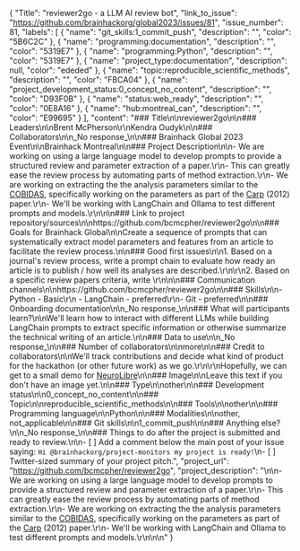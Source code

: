 {
  "Title": "reviewer2go - a LLM AI review bot",
  "link_to_issue": "https://github.com/brainhackorg/global2023/issues/81",
  "issue_number": 81,
  "labels": [
    {
      "name": "git_skills:1_commit_push",
      "description": "",
      "color": "5B6C2C"
    },
    {
      "name": "programming:documentation",
      "description": "",
      "color": "5319E7"
    },
    {
      "name": "programming:Python",
      "description": "",
      "color": "5319E7"
    },
    {
      "name": "project_type:documentation",
      "description": null,
      "color": "ededed"
    },
    {
      "name": "topic:reproducible_scientific_methods",
      "description": "",
      "color": "FBCA04"
    },
    {
      "name": "project_development_status:0_concept_no_content",
      "description": "",
      "color": "D93F0B"
    },
    {
      "name": "status:web_ready",
      "description": "",
      "color": "0E8A16"
    },
    {
      "name": "hub:montreal_can",
      "description": "",
      "color": "E99695"
    }
  ],
  "content": "### Title\n\nreviewer2go\n\n### Leaders\n\nBrent McPherson\r\nKendra Oudyk\n\n### Collaborators\n\n_No response_\n\n### Brainhack Global 2023 Event\n\nBrainhack Montreal\n\n### Project Description\n\n- We are working on using a large language model to develop prompts to provide a structured review and parameter extraction of  a paper.\r\n- This can greatly ease the review process by automating parts of method extraction.\r\n- We are working on extracting the the analysis parameters similar to the [COBIDAS](https://www.humanbrainmapping.org/i4a/pages/index.cfm?pageid=3728), specifically working on the parameters as part of the [Carp](https://www.frontiersin.org/articles/10.3389/fnins.2012.00149/full) (2012) paper.\r\n- We'll be working with LangChain and Ollama to test different prompts and models.\r\n\n\n### Link to project repository/sources\n\nhttps://github.com/bcmcpher/reviewer2go\n\n### Goals for Brainhack Global\n\nCreate a sequence of prompts that can systematically extract model parameters and features from an article to facilitate the review process.\n\n### Good first issues\n\n1. Based on a journal's review process, write a prompt chain to evaluate how ready an article is to publish / how well its analyses are described.\r\n\r\n2. Based on a specific review papers criteria, write \r\n\n\n### Communication channels\n\nhttps://github.com/bcmcpher/reviewer2go\n\n### Skills\n\n- Python - Basic\r\n    -  LangChain - preferred\r\n- Git - preferred\n\n### Onboarding documentation\n\n_No response_\n\n### What will participants learn?\n\nWe'll learn how to interact with different LLMs while building LangChain prompts to extract specific information or otherwise summarize the technical writing of an article.\n\n### Data to use\n\n_No response_\n\n### Number of collaborators\n\nmore\n\n### Credit to collaborators\n\nWe'll track contributions and decide what kind of product for the hackathon (or other future work) as we go.\r\n\r\nHopefully, we can get to a small demo for [NeuroLibre](https://neurolibre.org/)\n\n### Image\n\nLeave this text if you don't have an image yet.\n\n### Type\n\nother\n\n### Development status\n\n0_concept_no_content\n\n### Topic\n\nreproducible_scientific_methods\n\n### Tools\n\nother\n\n### Programming language\n\nPython\n\n### Modalities\n\nother, not_applicable\n\n### Git skills\n\n1_commit_push\n\n### Anything else?\n\n_No response_\n\n### Things to do after the project is submitted and ready to review.\n\n- [ ] Add a comment below the main post of your issue saying: `Hi @brainhackorg/project-monitors my project is ready!`\n- [ ] Twitter-sized summary of your project pitch.",
  "project_url": "https://github.com/bcmcpher/reviewer2go",
  "project_description": "\n\n- We are working on using a large language model to develop prompts to provide a structured review and parameter extraction of  a paper.\r\n- This can greatly ease the review process by automating parts of method extraction.\r\n- We are working on extracting the the analysis parameters similar to the [COBIDAS](https://www.humanbrainmapping.org/i4a/pages/index.cfm?pageid=3728), specifically working on the parameters as part of the [Carp](https://www.frontiersin.org/articles/10.3389/fnins.2012.00149/full) (2012) paper.\r\n- We'll be working with LangChain and Ollama to test different prompts and models.\r\n\n\n"
}